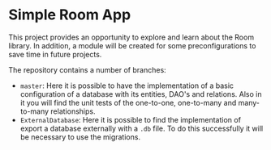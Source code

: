 # Simple Room App

This project provides an opportunity to explore and learn about the Room library. In addition, a module will be created for some preconfigurations to save time in future projects.

The repository contains a number of branches:

* ``master``: Here it is possible to have the implementation of a basic configuration of a database with its entities, DAO's and relations. Also in it you will find the unit tests of the one-to-one, one-to-many and many-to-many relationships.
* ``ExternalDatabase``: Here it is possible to find the implementation of export a database externally with a ``.db`` file. To do this successfully it will be necessary to use the migrations.


